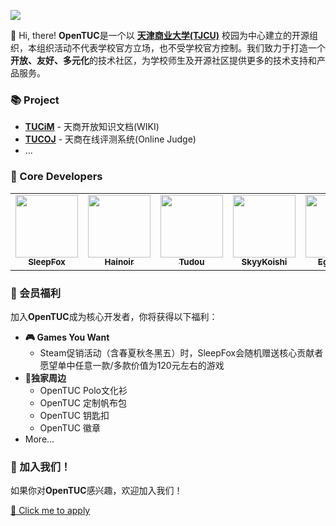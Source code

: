 ![](http://imgs.sleepfox.me/OpenTUC/opentuc_banner.png)

>


👋 Hi, there! **OpenTUC**是一个以 [**天津商业大学(TJCU)**](https://www.tjcu.edu.cn/) 校园为中心建立的开源组织，本组织活动不代表学校官方立场，也不受学校官方控制。我们致力于打造一个**开放、友好、多元化**的技术社区，为学校师生及开源社区提供更多的技术支持和产品服务。

### 📚 Project

- **[TUCiM](https://www.原神商学院.top)** - 天商开放知识文档(WIKI)
- **[TUCOJ](https://github.com/OpenTUC/TUCOJ)** - 天商在线评测系统(Online Judge)
- ...

### 🎯 Core Developers

<table>
  <tr>
    <td align="center">
      <a href="https://github.com/teriyakisushi">
        <img src="https://avatars.githubusercontent.com/teriyakisushi" width="100px;" alt=""/>
        <br />
        <sub><b>SleepFox</b></sub>
      </a>
    </td>
    <td align="center">
      <a href="https://github.com/hainoir">
        <img src="https://avatars.githubusercontent.com/hainoir" width="100px;" alt=""/>
        <br />
        <sub><b>Hainoir</b></sub>
      </a>
    </td>
    <td align="center">
      <a href="https://github.com/tudoutuc">
        <img src="https://avatars.githubusercontent.com/tudoutuc" width="100px;" alt=""/>
        <br />
        <sub><b>Tudou</b></sub>
      </a>
    </td>
    <td align="center">
      <a href="https://github.com/skyykoishi">
        <img src="https://avatars.githubusercontent.com/skyykoishi" width="100px;" alt=""/>
        <br />
        <sub><b>SkyyKoishi</b></sub>
      </a>
    </td>
        <td align="center">
      <a href="https://github.com/Egret928">
        <img src="https://avatars.githubusercontent.com/Egret928" width="100px;" alt=""/>
        <br />
        <sub><b>Egret928</b></sub>
      </a>
    </td>
  </tr>
</table>


### 🎁 会员福利

加入**OpenTUC**成为核心开发者，你将获得以下福利：

- **🎮 Games You Want**
  - Steam促销活动（含春夏秋冬黑五）时，SleepFox会随机赠送核心贡献者愿望单中任意一款/多款价值为120元左右的游戏
- **🎉独家周边**
  - OpenTUC Polo文化衫
  - OpenTUC 定制帆布包
  - OpenTUC 钥匙扣
  - OpenTUC 徽章
- More...

### 🤝 加入我们！

如果你对**OpenTUC**感兴趣，欢迎加入我们！

[📝 Click me to apply](https://github.com/OpenTUC/TUCiM/issues)
